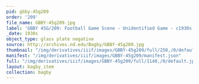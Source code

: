 ```yaml
---
pid: gbby-45g209
order: '209'
file_name: GBBY-45g209.jpg
label: 'GBBY 45G/209: Football Game Scene - Unidentified Game - c1930s'
_date: 1930s
object_type: glass plate negative
source: http://archives.nd.edu/Bagby/GBBY-45g209.jpg
thumbnail: "/img/derivatives/iiif/images/GBBY-45g209/full/250,/0/default.jpg"
manifest: "/img/derivatives/iiif/images/GBBY-45g209/manifest.json"
full: "/img/derivatives/iiif/images/GBBY-45g209/full/1140,/0/default.jpg"
layout: bagby_item
collection: bagby
---
```

